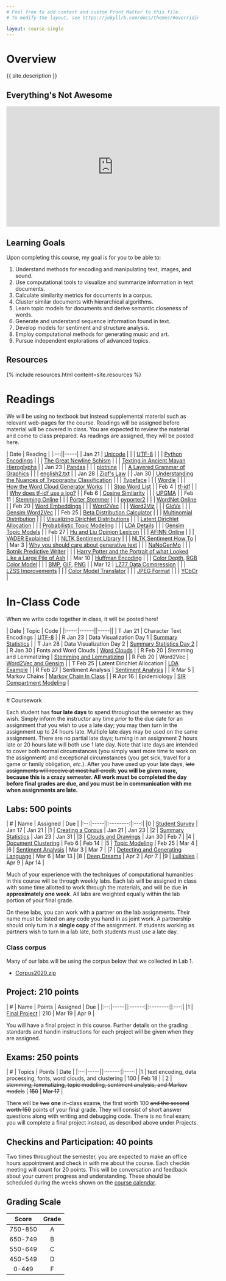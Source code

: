 ```yaml
---
# Feel free to add content and custom Front Matter to this file.
# To modify the layout, see https://jekyllrb.com/docs/themes/#overriding-theme-defaults

layout: course-single
---
```


# <a name="description">Overview</a>

{{ site.description }}

## Everything's Not Awesome

<iframe width="560" height="315" src="https://www.youtube.com/embed/m4BXikJi7c8" frameborder="0" allow="accelerometer; autoplay; encrypted-media; gyroscope; picture-in-picture" allowfullscreen></iframe>

## <a name="goals">Learning Goals</a>

Upon completing this course, my goal is for you to be able to:

1. Understand methods for encoding and manipulating text, images, and sound.
1. Use computational tools to visualize and summarize information in text documents.
1. Calculate similarity metrics for documents in a corpus.
1. Cluster similar documents with hierarchical algorithms.
1. Learn topic models for documents and derive semantic closeness of words.
1. Generate and understand sequence information found in text.
1. Develop models for sentiment and structure analysis.
1. Employ computational methods for generating music and art.
1. Pursue independent explorations of advanced topics.

## <a name="resources">Resources</a>

{% include resources.html content=site.resources %}

# <a name="readings">Readings</a>

We will be using no textbook but instead supplemental material such as relevant
web-pages for the course. Readings will be assigned before material will be
covered in class. You are expected to review the material and come to class
prepared. As readings are assigned, they will be posted here.

| Date  | Reading |
|:--:||-----|
| Jan 21 | [Unicode](https://home.unicode.org/) |
| | [UTF-8](https://en.wikipedia.org/wiki/UTF-8) |
| | [Python Encodings](https://realpython.com/python-encodings-guide/) |
| | [The Great Newline Schism](https://blog.codinghorror.com/the-great-newline-schism/) |
| | [Texting in Ancient Mayan Hieroglyphs](https://www.neh.gov/humanities/2018/winter/feature/texting-in-ancient-mayan-hieroglyphs) |
| Jan 23 | [Pandas](https://pandas.pydata.org/) |
| | [plotnine](https://plotnine.readthedocs.io/en/stable/index.html) |
| | [A Layered Grammar of Graphics](https://byrneslab.net/classes/biol607/readings/wickham_layered-grammar.pdf) |
| | [english2.txt](data/english2.txt) |
| Jan 28 | [Zipf's Law](https://en.wikipedia.org/wiki/Zipf%27s_law) |
| Jan 30 | [Understanding the Nuances of Typography Classification](https://www.toptal.com/designers/typography/typeface-classification) |
| | [Typeface](https://en.wikipedia.org/wiki/Typeface) |
| | [Wordle](http://static.mrfeinberg.com/bv_ch03.pdf) |
| | [How the Word Cloud Generator Works](https://www.jasondavies.com/wordcloud/about/) |
| | [Stop Word List](data/stop-word-list.txt) |
| Feb 4 | [tf-idf](https://en.wikipedia.org/wiki/Tf%E2%80%93idf) |
| | [Why does tf-idf use a log?](https://www.quora.com/Why-does-TF-IDF-use-a-log) |
| Feb 6 | [Cosine Similarity](https://en.wikipedia.org/wiki/Cosine_similarity) |
| | [UPGMA](https://en.wikipedia.org/wiki/UPGMA) |
| Feb 11 | [Stemming Online](https://text-processing.com/demo/stem/) |
| | [Porter Stemmer](http://people.scs.carleton.ca/~armyunis/projects/KAPI/porter.pdf) |
| | [pyporter2](https://github.com/mdirolf/pyporter2) |
| | [WordNet Online](http://wordnetweb.princeton.edu/perl/webwn) |
| Feb 20 | [Word Embeddings](https://www.tensorflow.org/tutorials/text/word_embeddings) |
| | [Word2Vec](https://papers.nips.cc/paper/5021-distributed-representations-of-words-and-phrases-and-their-compositionality.pdf) |
| | [Word2Viz](https://lamyiowce.github.io/word2viz/) |
| | [GloVe](https://nlp.stanford.edu/projects/glove/) |
| | [Gensim Word2Vec](https://radimrehurek.com/gensim/models/word2vec.html) |
| Feb 25 | [Beta Distribution Calculator](http://keisan.casio.com/exec/system/1180573226) |
| | [Multinomial Distribution](https://en.wikipedia.org/wiki/Multinomial_distribution) |
| | [Visualizing Dirichlet Distributions](http://blog.bogatron.net/blog/2014/02/02/visualizing-dirichlet-distributions/) |
| | [Latent Dirichlet Allocation](https://en.wikipedia.org/wiki/Latent_Dirichlet_allocation) |
| | [Probabilistic Topic Modeling](http://www.cs.columbia.edu/~blei/papers/Blei2012.pdf) |
| | [LDA Details](https://courses.engr.illinois.edu/cs598jhm/sp2010/Slides/Lecture06.pdf) |
| | [Gensim Topic Models](https://radimrehurek.com/gensim/tut2.html) |
| Feb 27 | [Hu and Liu Opinion Lexicon](https://www.cs.uic.edu/~liub/FBS/sentiment-analysis.html#lexicon) |
| | [AFINN Online](http://darenr.github.io/afinn/#) |
| | [VADER Explained](http://comp.social.gatech.edu/papers/icwsm14.vader.hutto.pdf) |
| | [NLTK Sentiment Library](http://www.nltk.org/api/nltk.sentiment.html) |
| | [NLTK Sentiment How To](http://www.nltk.org/howto/sentiment.html) |
| Mar 3 | [Why you should care about generative text](https://hackernoon.com/why-you-should-care-about-generative-text-52496cb74beb) |
| | [NaNoGenMo](https://nanogenmo.github.io/) |
| | [Botnik Predictive Writer](https://botnik.org/apps/writer/?source=589b43f09f1100d6a871cb9c3dda71a6) |
| | [Harry Potter and the Portrait of what Looked Like a Large Pile of Ash](https://botnik.org/harry-potter-chapter/) |
| Mar 10 | [Huffman Encoding](https://en.wikipedia.org/wiki/Huffman_coding) |
| | [Color Depth](https://en.wikipedia.org/wiki/Color_depth), [RGB Color Model](https://en.wikipedia.org/wiki/RGB_color_model) |
| | [BMP](https://en.wikipedia.org/wiki/BMP_file_format), [GIF](https://en.wikipedia.org/wiki/BMP_file_format), [PNG](https://en.wikipedia.org/wiki/Portable_Network_Graphics) |
| Mar 12 | [LZ77 Data Compression](https://towardsdatascience.com/how-data-compression-works-exploring-lz77-3a2c2e06c097) |
| | [LZSS Improvements](http://web.eecs.umich.edu/~sugih/courses/eecs281/fall07/lectures/lecture11.pdf) |
| | [Color Model Translator](http://colorizer.org/) |
| | [JPEG Format](https://en.wikipedia.org/wiki/JPEG) |
| | [YCbCr](https://medium.com/breaktheloop/what-is-ycbcr-964fde85eeb3) |


# <a name="inclasscode">In-Class Code</a>

When we write code together in class, it will be posted here!

| Date | Topic | Code |
|:----:|------||-----||
| T Jan 21 | Character Text Encodings | [UTF-8](https://nbviewer.jupyter.org/url/hendrix-cs.github.io/csci270/notes/Character%20Encoding.ipynb) |
| R Jan 23 | Data Visualization Day 1 | [Summary Statistics](https://nbviewer.jupyter.org/url/hendrix-cs.github.io/csci270/notes/Summary%20Statistics.ipynb) |
| T Jan 28 | Data Visualization Day 2 | [Summary Statistics Day 2](https://nbviewer.jupyter.org/url/hendrix-cs.github.io/csci270/notes/Summary%20Statistics%20Day%202.ipynb) |
| R Jan 30 | Fonts and Word Clouds | [Word Clouds](https://nbviewer.jupyter.org/url/hendrix-cs.github.io/csci270/notes/Word%20Cloud%20In%20Class.ipynb) |
| R Feb 20 | Stemming and Lemmatizing | [Stemming and Lemmatizing](https://nbviewer.jupyter.org/url/hendrix-cs.github.io/csci270/notes/Stemming%20and%20Lemmatization.ipynb) |
| R Feb 20 | Word2Vec | [Word2Vec and Gensim](https://nbviewer.jupyter.org/url/hendrix-cs.github.io/csci270/notes/Word%20Similarity%202020.ipynb) |
| T Feb 25 | Latent Dirichlet Allocation | [LDA Example](https://nbviewer.jupyter.org/url/hendrix-cs.github.io/csci270/notes/LDA%20Example%202020.ipynb) |
| R Feb 27 | Sentiment Analysis | [Sentiment Analysis](https://nbviewer.jupyter.org/url/hendrix-cs.github.io/csci270/notes/Sentiment%20Analysis.ipynb) |
| R Mar 5 | Markov Chains | [Markov Chain In Class](https://nbviewer.jupyter.org/url/hendrix-cs.github.io/csci270/notes/Markov%20Chain%20InClass.ipynb) |
| R Apr 16 | Epidemiology | [SIR Compartment Modeling](https://nbviewer.jupyter.org/url/hendrix-cs.github.io/csci270/notes/Epidemiology.ipynb) |

<hr>
# Coursework

Each student has **four late days** to spend throughout the semester as they wish.
Simply inform the instructor any time *prior* to the due date for an assignment
that you wish to use a late day; you may then turn in the assignment up to 24
hours late. Multiple late days may be used on the same assignment. There are no
partial late days; turning in an assignment 2 hours late or 20 hours late will
both use 1 late day. Note that late days are intended to cover both normal
circumstances (you simply want more time to work on the assignment) and
exceptional circumstances (you get sick, travel for a game or family
obligation, *etc.*). After you have used up your late days, ~~late assignments
will receive at most half credit.~~ **you will be given more, because this is a
crazy semester. All work must be completed the day before final grades are due,
and you must be in communication with me when assignments are late.**

## <a name="labs">Labs</a>: 500 points

| #  | Name | Assigned | Due |
|:--:|-----||:--------:|:---:|
|0 | [Student Survey](https://forms.gle/6ebsJiBCqhQm2dFB6) | Jan 17 | Jan 21 |
|1 | [Creating a Corpus]({{site.baseurl}}/labs/corpus.html) | Jan 21 | Jan 23 |
|2 | [Summary Statistics]({{site.baseurl}}/labs/summary.html) | Jan 23 | Jan 31 |
|3 | [Clouds and Drawings]({{site.baseurl}}/labs/clouds.html) | Jan 30 | Feb 7 |
|4 | [Document Clustering](https://nbviewer.jupyter.org/url/hendrix-cs.github.io/csci270/labs/Lab%204%20-%20Document%20Clustering%202020.ipynb) | Feb 6 | Feb 14 |
|5 | [Topic Modeling]({{site.baseurl}}/labs/topic.html) | Feb 25 | Mar 4 |
|6 | [Sentiment Analysis]({{site.baseurl}}/labs/sentiment.html) | Mar 3 | Mar 7 |
|7 | [Detecting and Generating Language]({{site.baseurl}}/labs/markov.html) | Mar 6 | Mar 13 |
|8 | [Deep Dreams](https://deepdreamgenerator.com/) | Apr 2 | Apr 7 |
|9 | [Lullabies](http://sonic-pi.net/) | Apr 9 | Apr 14 |

Much of your experience with the techniques of
computational humanities in this course will be through weekly labs.
Each lab will be assigned in class with some time allotted to work through the materials, and will be due **in approximately one week**. All labs are weighted equally within the lab portion of your final grade.

On these labs, you can work with a partner on the lab assignments. Their name must be listed on any code you hand in as joint work. A partnership should only turn in a **single copy** of the assignment. If students working as partners wish to turn in a lab late, both students must use a late day.

### Class corpus

Many of our labs will be using the corpus below that we collected in Lab 1.
* [Corpus2020.zip](data/Corpus2020.zip)

## <a name="projects">Project</a>: 210 points

| #  | Name | Points | Assigned | Due |
|:--:|-----||:------:|:--------:|:---:|
|1 | [Final Project]({{site.baseurl}}/projects/project.html)  | 210  | Mar 19 | Apr 9 |

You will have a final project in this course.
Further details on the grading standards and handin instructions for each
project will be given when they are assigned.

## <a name="exams">Exams</a>: 250 points

| #  | Topics | Points | Date |
|:--:|-----||:------:|:----:|
|1 | text encoding, data processing, fonts, word clouds, and clustering | 100 | Feb 18 |
| 2 | ~~stemming, lemmatizing, topic modeling, sentiment analysis, and Markov models~~ | ~~150~~ | ~~Mar 17~~ |

There will be ~~two~~ **one** in-class exam~~s~~, the first worth 100 ~~and the
second worth 150~~ points of your final grade.
They will consist of short answer questions along with writing and debugging code.
There is no final exam; you will complete a final project instead, as described above under Projects.

## <a name="checkins">Checkins and Participation</a>: 40 points

Two times throughout the semester, you are expected to
make an office hours appointment and check in with me about the course. Each checkin
meeting will count for 20 points.
This will be conversation and feedback about your current progress and understanding.
These should be scheduled during the weeks shown
on the [course calendar](https://app.teamgantt.com/public/projects/calendar/2020-01-12?ids=1990087&projectIds=1990087&publicKeys=eh0JCy4TSjrP&userResourceIds=0).

## <a name="scale">Grading Scale</a>

| Score  | Grade  |
|:------:|:------:|
| 750-850  | A   |
| 650-749   | B   |
| 550-649   | C   |
| 450-549   | D   |
| 0-449     | F   |
